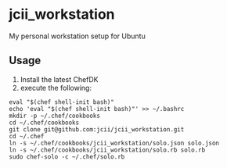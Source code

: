 # jcii_workstation

My personal workstation setup for Ubuntu

Usage
-----
1. Install the latest ChefDK
2. execute the following:

```
eval "$(chef shell-init bash)"
echo 'eval "$(chef shell-init bash)"' >> ~/.bashrc
mkdir -p ~/.chef/cookbooks
cd ~/.chef/cookbooks
git clone git@github.com:jcii/jcii_workstation.git
cd ~/.chef
ln -s ~/.chef/cookbooks/jcii_workstation/solo.json solo.json
ln -s ~/.chef/cookbooks/jcii_workstation/solo.rb solo.rb
sudo chef-solo -c ~/.chef/solo.rb
```

